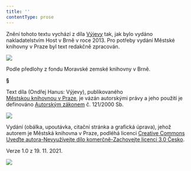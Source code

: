 ```yaml
---
title: ''
contentType: prose
---
```


Znění tohoto textu vychází z díla [Výjevy](https://search.mlp.cz/cz/titul/vyjevy/3939393/#/getPodobneTituly=deskriptory-eq:1657-amp:key-eq:3939393) tak, jak bylo vydáno nakladatelstvím Host v Brně v roce 2013. Pro potřeby vydání Městské knihovny v Praze byl text redakčně zpracován.

![](../Images/MZK_logo_tyrkys_transparent.jpg)

Podle předlohy z fondu Moravské zemské knihovny v Brně.

**§**

Text díla (Ondřej Hanus: Výjevy), publikovaného [Městskou knihovnou v Praze](https://www.mlp.cz/cz/), je vázán autorskými právy a jeho použití je definováno [Autorským zákonem](https://www.mkcr.cz/predpisy-zakonu-709.html) č. 121/2000 Sb.

![](../Images/image001.jpg)

Vydání (obálka, upoutávka, citační stránka a grafická úprava), jehož autorem je Městská knihovna v Praze, podléhá licenci [Creative Commons Uveďte autora-Nevyužívejte dílo komerčně-Zachovejte licenci 3.0 Česko](https://creativecommons.org/licenses/by-nc-sa/3.0/cz/).

Verze 1.0 z 19. 11. 2021.

![](../Images/image002.jpg)
